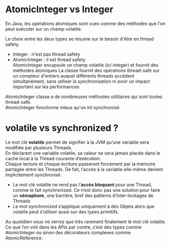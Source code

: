 # AtomicInteger vs Integer 
En Java, les opérations atomiques sont vues comme des méthodes que l'on peut exécuter
sur un champ volatile.  

Le choix entre les deux types se résume sur le besoin d'être en thread safety.   
- Integer : n'est pas thread safety
- AtomicInteger  : il est thread safety    
  AtomicInteger encapsule un champ volatile (ici integer) et fournit des méthodes atomiques
  La classe fournit des opérations thread-safe sur un compteur d'entiers auquel différents threads accèdent simultanément,
  sans utiliser la synchronisation ni avoir un impact important sur les performances

AtomicInteger classe a de nombreuses méthodes utilitaires qui sont toutes thread-safe.  
AtomicInteger fonctionne mieux qu'un int synchronisé.

# volatile vs synchronized ?
Le mot clé **volatile** permet de signifier à la JVM qu’une variable sera modifiée par plusieurs Threads.  
En déclarant une variable volatile, sa valeur ne sera jamais placée dans le cache local à la Thread courante d’exécution.   
Chaque lecture et chaque écriture passeront forcément par la mémoire partagée entre les Threads. De fait, l’accès à la 
variable elle-même devient implicitement synchronisé.

- Le mot clé volatile ne rend pas l’**accès bloquant** pour une Thread, comme le fait synchronized. Ce n’est donc pas une 
solution pour faire un **sémaphore**, une barrière, bref des patterns d’inter-lockages de Threads
- Le mot synchronized s’applique uniquement à des Objets alors que volatile peut s’utiliser aussi sur des types primitifs.

Au quotidien vous ne verrez que très rarement finalement le mot clé volatile. Ce que l’on voit dans les APis par contre,
c’est des types comme AtomicInteger ou sinon des décorateurs complexes comme AtomicReference.
